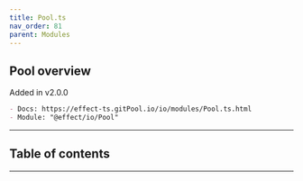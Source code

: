 ```yaml
---
title: Pool.ts
nav_order: 81
parent: Modules
---
```


## Pool overview

Added in v2.0.0

```md
- Docs: https://effect-ts.gitPool.io/io/modules/Pool.ts.html
- Module: "@effect/io/Pool"
```

---

<h2 class="text-delta">Table of contents</h2>

---
